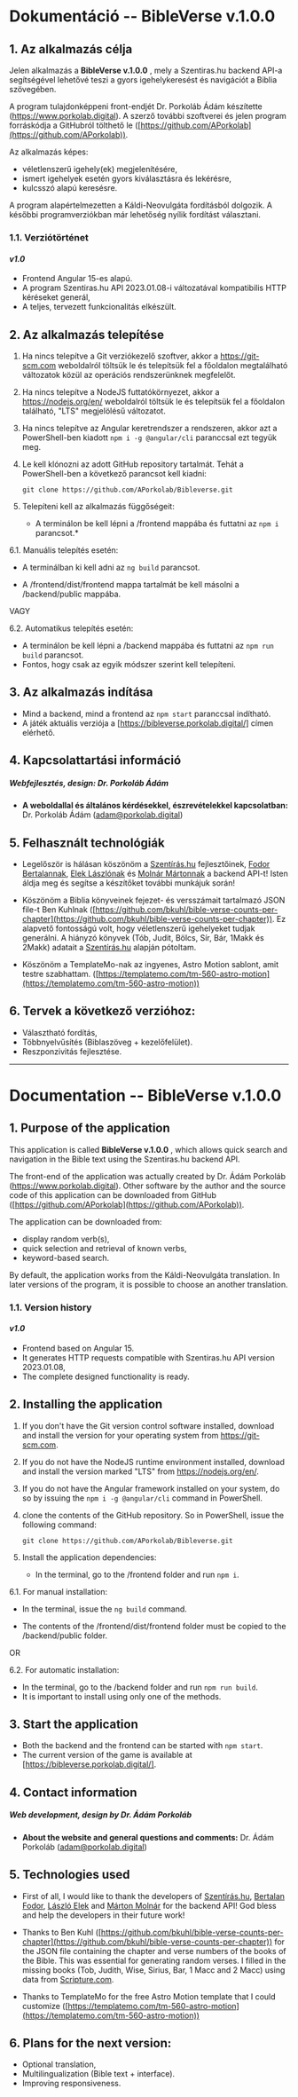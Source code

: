 # Dokumentáció -- BibleVerse v.1.0.0

## **1. Az alkalmazás célja**
Jelen alkalmazás a **BibleVerse v.1.0.0** , mely a Szentiras.hu backend API-a segítségével lehetővé teszi a gyors igehelykeresést és navigációt a Biblia szövegében.

A program tulajdonképpeni front-endjét Dr. Porkoláb Ádám készítette (https://www.porkolab.digital). A szerző további szoftverei és jelen program forráskódja a GitHubról tölthető le ([https://github.com/APorkolab](https://github.com/APorkolab)).

Az alkalmazás képes:

 - véletlenszerű igehely(ek) megjelenítésére,
 - ismert igehelyek esetén gyors kiválasztásra és lekérésre,
 - kulcsszó alapú keresésre.

A program alapértelmezetten a Káldi-Neovulgáta fordításból dolgozik. A későbbi programverziókban már lehetőség nyílik fordítást választani.

### **1.1.  Verziótörténet**
#### *v1.0*

 - Frontend Angular 15-es alapú. 
 - A program Szentiras.hu API 2023.01.08-i változatával kompatibilis HTTP kéréseket generál,
 - A teljes, tervezett funkcionalitás elkészült.

## **2. Az alkalmazás telepítése**

1. Ha nincs telepítve a Git verziókezelő szoftver, akkor a https://git-scm.com weboldalról töltsük le és telepítsük fel a főoldalon megtalálható változatok közül az operációs rendszerünknek megfelelőt.

2. Ha nincs telepítve a NodeJS futtatókörnyezet, akkor a https://nodejs.org/en/ weboldalról töltsük le és telepítsük fel a főoldalon található, "LTS" megjelölésű változatot.

3. Ha nincs telepítve az Angular keretrendszer a rendszeren, akkor azt a PowerShell-ben kiadott `npm i -g @angular/cli` paranccsal ezt tegyük meg.

4. Le kell klónozni az adott GitHub repository tartalmát. Tehát a PowerShell-ben a következő parancsot kell kiadni:

   `git clone https://github.com/APorkolab/Bibleverse.git`

5. Telepíteni kell az alkalmazás függőségeit:

     - A terminálon be kell lépni a /frontend mappába és futtatni az `npm i` parancsot.*

6.1. Manuális telepítés esetén:

   - A terminálban ki kell adni az `ng build` parancsot.

   - A /frontend/dist/frontend mappa tartalmát be kell másolni a /backend/public mappába.

   VAGY

6.2. Automatikus telepítés esetén:

   - A terminálon be kell lépni a /backend mappába és futtatni az `npm run build` parancsot.
   - Fontos, hogy csak az egyik módszer szerint kell telepíteni.


## **3. Az alkalmazás indítása**

- Mind a backend, mind a frontend az `npm start` paranccsal indítható.
- A játék aktuális verziója a [https://bibleverse.porkolab.digital/] címen elérhető.

## **4. Kapcsolattartási információ**
##### Webfejlesztés, design: Dr. Porkoláb Ádám
 -   **A weboldallal és általános kérdésekkel, észrevételekkel kapcsolatban:**
Dr. Porkoláb Ádám (adam@porkolab.digital)
  
  
## **5. Felhasznált technológiák**
 - Legelőször is hálásan köszönöm a [Szentírás.hu](https://szentiras.hu/) fejlesztőinek, [Fodor Bertalannak](https://github.com/briff), [Elek Lászlónak](https://github.com/borazslo) és [Molnár Mártonnak](https://github.com/molnarm) a backend API-t! Isten áldja meg és segítse a készítőket további munkájuk során!

-   Köszönöm a Biblia könyveinek fejezet- és versszámait tartalmazó JSON file-t Ben Kuhlnak ([https://github.com/bkuhl/bible-verse-counts-per-chapter](https://github.com/bkuhl/bible-verse-counts-per-chapter)). Ez alapvető fontosságú volt, hogy véletlenszerű igehelyeket tudjak generálni. A hiányzó könyvek (Tób, Judit, Bölcs, Sír, Bár, 1Makk és 2Makk) adatait a [Szentírás.hu](https://szentiras.hu/) alapján pótoltam.
    
-   Köszönöm a TemplateMo-nak az ingyenes, Astro Motion sablont, amit testre szabhattam. ([https://templatemo.com/tm-560-astro-motion](https://templatemo.com/tm-560-astro-motion))

## **6. Tervek a következő verzióhoz:**
- Választható fordítás,
- Többnyelvűsítés (Biblaszöveg + kezelőfelület).
- Reszponzivitás fejlesztése.

------------------
# Documentation -- BibleVerse v.1.0.0

## **1. Purpose of the application**
This application is called **BibleVerse v.1.0.0** , which allows quick search and navigation in the Bible text using the Szentiras.hu backend API.

The front-end of the application was actually created by Dr. Ádám Porkoláb (https://www.porkolab.digital). Other software by the author and the source code of this application can be downloaded from GitHub ([https://github.com/APorkolab](https://github.com/APorkolab)).

The application can be downloaded from:

 - display random verb(s),
 - quick selection and retrieval of known verbs,
 - keyword-based search.

By default, the application works from the Káldi-Neovulgáta translation. In later versions of the program, it is possible to choose an another translation.

### **1.1. Version history**
#### *v1.0*

 - Frontend based on Angular 15. 
 - It generates HTTP requests compatible with Szentiras.hu API version 2023.01.08,
 - The complete designed functionality is ready.

## **2. Installing the application**

1. If you don't have the Git version control software installed, download and install the version for your operating system from https://git-scm.com.

2. If you do not have the NodeJS runtime environment installed, download and install the version marked "LTS" from https://nodejs.org/en/.

3. If you do not have the Angular framework installed on your system, do so by issuing the `npm i -g @angular/cli` command in PowerShell.

4. clone the contents of the GitHub repository. So in PowerShell, issue the following command:

   `git clone https://github.com/APorkolab/Bibleverse.git`

5. Install the application dependencies:

     - In the terminal, go to the /frontend folder and run `npm i`.

6.1. For manual installation:

   - In the terminal, issue the `ng build` command.

   - The contents of the /frontend/dist/frontend folder must be copied to the /backend/public folder.

   OR

6.2. For automatic installation:

   - In the terminal, go to the /backend folder and run `npm run build`.
   - It is important to install using only one of the methods.


## **3. Start the application**

- Both the backend and the frontend can be started with `npm start`.
- The current version of the game is available at [https://bibleverse.porkolab.digital/].

## **4. Contact information**
##### Web development, design by Dr. Ádám Porkoláb
 - **About the website and general questions and comments:**
Dr. Ádám Porkoláb (adam@porkolab.digital)
  
  
## **5. Technologies used**
 - First of all, I would like to thank the developers of [Szentírás.hu](https://szentiras.hu/), [Bertalan Fodor](https://github.com/briff), [László Elek](https://github.com/borazslo) and [Márton Molnár](https://github.com/molnarm) for the backend API! God bless and help the developers in their future work!

- Thanks to Ben Kuhl ([https://github.com/bkuhl/bible-verse-counts-per-chapter](https://github.com/bkuhl/bible-verse-counts-per-chapter)) for the JSON file containing the chapter and verse numbers of the books of the Bible. This was essential for generating random verses. I filled in the missing books (Tob, Judith, Wise, Sirius, Bar, 1 Macc and 2 Macc) using data from [Scripture.com](https://szentiras.hu/).
    
- Thanks to TemplateMo for the free Astro Motion template that I could customize ([https://templatemo.com/tm-560-astro-motion](https://templatemo.com/tm-560-astro-motion))

## **6. Plans for the next version:**
- Optional translation,
- Multilingualization (Bible text + interface).
- Improving responsiveness.

